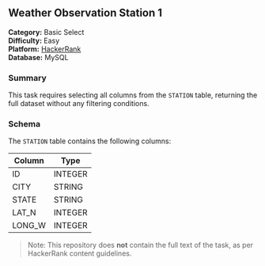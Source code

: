 ## Weather Observation Station 1

**Category:** Basic Select  
**Difficulty:** Easy  
**Platform:** [HackerRank](https://www.hackerrank.com/challenges/weather-observation-station-1/problem)  
**Database:** MySQL

### Summary

This task requires selecting all columns from the `STATION` table, returning the full dataset without any filtering conditions.

### Schema

The `STATION` table contains the following columns:

| Column   | Type    |
|----------|---------|
| ID       | INTEGER |
| CITY     | STRING  |
| STATE    | STRING  |
| LAT_N    | INTEGER |
| LONG_W   | INTEGER |

> Note: This repository does **not** contain the full text of the task, as per HackerRank content guidelines.